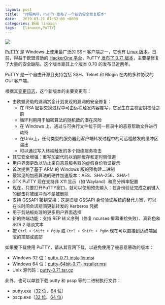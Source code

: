 ```yaml
---
layout: post
title:	"时隔两年，PuTTY 发布了一个新的安全修复版本"
date:	2019-03-21 07:32:00 +0800 
categories:	新闻 linuxcn 
tags:	[linuxcn,PuTTY]
---
```



![](/Asserts/Images//attachment/album/201903/21/073131aaxaeaf3rhwryvyc.png)


[PuTTY](https://www.chiark.greenend.org.uk/~sgtatham/putty/) 是 Windows 上使用最广泛的 SSH 客户端之一，它也有 [Linux 版本](/article-10552-1.html)。日前，得益于欧盟资助的 [HackerOne 平台](https://hackerone.com/putty_h1c)，PuTTY [发布了 0.71 版本](https://www.chiark.greenend.org.uk/~sgtatham/putty/releases/0.71.html)，主要是修复了大量的安全缺陷。这个版本距其上个版本 0.70 的发布已近两年。


PuTTY 是一个自由开源且支持包括 SSH、Telnet 和 Rlogin 在内的多种协议的 GUI 客户端。


根据其[变更日志](https://www.chiark.greenend.org.uk/~sgtatham/putty/changes.html)，这个新版本的主要变更有：


* 由欧盟资助的漏洞赏金计划发现的漏洞的安全修复：
	+ 在 RSA 密钥交换过程中可由远程触发内容覆写，它发生在主机密钥校验之前
	+ 循环利用用于加密算法的随机数的潜在风险
	+ 在 Windows 上，通过与可执行文件位于同一目录中的恶意帮助文件进行劫持
	+ 在Unix上，任何类型的服务器到客户端转发过程中的可远程触发的缓冲区溢出
	+ 可以通过写入终端触发的多个拒绝服务攻击
* 其它安全增强：重写加密代码以消除缓存和定时侧信道
* 用户界面更改以防止来自恶意服务器的虚假身份验证提示
* 首次提供了基于 ARM 的 Windows 版的预构建二进制
* 最常见的加密算法的硬件加速版本：AES、SHA-256、SHA-1
* GTK PuTTY 现在支持非 X11 显示（如 Wayland）和高分辨率配置
* 现在，只要打开PuTTY窗口，就可以使用预先输入：在身份验证完成之前键入的键击将被缓冲而不是被删除
* 支持 GSSAPI 密钥交换：这是旧版 GSSAPI 身份验证系统的替代方案，可以在长时间会话期间更新转发的 Kerberos 凭据
* 用于剪贴板处理的更多用户界面选择
* 新的终端功能：支持 REP 转义序列（修复 ncurses 屏幕重绘失败）、真彩色和 SGR 2 暗淡文本
* 按 `Ctrl + Shift + PgUp` 或 `Ctrl + Shift + PgDn` 现在可以直接到达终端回滚的顶部或底部


如果要下载使用 PuTTY，请从其官网下载，以避免使用了被恶意篡改的版本：


* Windows 32 位：[putty-0.71-installer.msi](https://the.earth.li/~sgtatham/putty/latest/w32/putty-0.71-installer.msi)
* Windows 64 位：[putty-64bit-0.71-installer.msi](https://the.earth.li/~sgtatham/putty/latest/w64/putty-64bit-0.71-installer.msi)
* Unix 源代码：[putty-0.71.tar.gz](https://the.earth.li/~sgtatham/putty/latest/putty-0.71.tar.gz)


此外，也可以单独下载 putty 和 pscp 等的二进制执行文件：


* putty.exe（[32 位](https://the.earth.li/~sgtatham/putty/latest/w32/putty.exe)、[64 位](https://the.earth.li/~sgtatham/putty/latest/w64/putty.exe)）
* pscp.exe（[32 位](https://the.earth.li/~sgtatham/putty/latest/w32/pscp.exe)、[64 位](https://the.earth.li/~sgtatham/putty/latest/w64/pscp.exe)）
